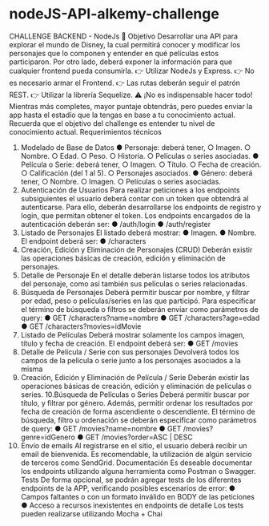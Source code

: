 # nodeJS-API-alkemy-challenge
CHALLENGE BACKEND - NodeJs
🚀
Objetivo
Desarrollar una API para explorar el mundo de Disney, la cual permitirá conocer y modificar los
personajes que lo componen y entender en qué películas estos participaron. Por otro lado, deberá
exponer la información para que cualquier frontend pueda consumirla.
👉 Utilizar NodeJs y Express.
👉 No es necesario armar el Frontend.
👉 Las rutas deberán seguir el patrón REST.
👉 Utilizar la librería Sequelize.
⚠️ ¡No es indispensable hacer todo!
Mientras más completes, mayor puntaje obtendrás, pero puedes enviar la app hasta el estadío que la
tengas en base a tu conocimiento actual. Recuerda que el objetivo del challenge es entender tu nivel
de conocimiento actual.
Requerimientos técnicos
1. Modelado de Base de Datos
● Personaje: deberá tener,
○ Imagen.
○ Nombre.
○ Edad.
○ Peso.
○ Historia.
○ Películas o series asociadas.
● Película o Serie: deberá tener,
○ Imagen.
○ Título.
○ Fecha de creación.
○ Calificación (del 1 al 5).
○ Personajes asociados.
● Género: deberá tener,
○ Nombre.
○ Imagen.
○ Películas o series asociadas.
2. Autenticación de Usuarios
Para realizar peticiones a los endpoints subsiguientes el usuario deberá contar con un token que
obtendrá al autenticarse. Para ello, deberán desarrollarse los endpoints de registro y login, que
permitan obtener el token.
Los endpoints encargados de la autenticación deberán ser:
● /auth/login
● /auth/register
3. Listado de Personajes
El listado deberá mostrar:
● Imagen.
● Nombre.
El endpoint deberá ser:
● /characters
4. Creación, Edición y Eliminación de Personajes (CRUD)
Deberán existir las operaciones básicas de creación, edición y eliminación de personajes.
5. Detalle de Personaje
En el detalle deberán listarse todos los atributos del personaje, como así también sus películas o
series relacionadas.
6. Búsqueda de Personajes
Deberá permitir buscar por nombre, y filtrar por edad, peso o películas/series en las que participó.
Para especificar el término de búsqueda o filtros se deberán enviar como parámetros de query:
● GET /characters?name=nombre
● GET /characters?age=edad
● GET /characters?movies=idMovie
7. Listado de Películas
Deberá mostrar solamente los campos imagen, título y fecha de creación.
El endpoint deberá ser:
● GET /movies
8. Detalle de Película / Serie con sus personajes
Devolverá todos los campos de la película o serie junto a los personajes asociados a la misma
9. Creación, Edición y Eliminación de Película / Serie
Deberán existir las operaciones básicas de creación, edición y eliminación de películas o series.
10.Búsqueda de Películas o Series
Deberá permitir buscar por título, y filtrar por género. Además, permitir ordenar los resultados
por fecha de creación de forma ascendiente o descendiente.
El término de búsqueda, filtro u ordenación se deberán especificar como parámetros de query:
● GET /movies?name=nombre
● GET /movies?genre=idGenero
● GET /movies?order=ASC | DESC
11. Envío de emails
Al registrarse en el sitio, el usuario deberá recibir un email de bienvenida. Es recomendable, la
utilización de algún servicio de terceros como SendGrid.
Documentación
Es deseable documentar los endpoints utilizando alguna herramienta como Postman o
Swagger.
Tests
De forma opcional, se podrán agregar tests de los diferentes endpoints de la APP, verificando
posibles escenarios de error:
● Campos faltantes o con un formato inválido en BODY de las peticiones
● Acceso a recursos inexistentes en endpoints de detalle
Los tests pueden realizarse utilizando Mocha + Chai
